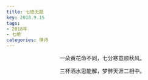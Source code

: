 ```yaml
---
title: 七绝无题
key: 2018.9.15
tags: 
- 2018年 
- 七绝
categories: 律诗
---
```


<p align="center">一朵黄花命不同，七分寒意顺秋风。
</p>
<p align="center">三杯酒水思能解，梦醉天涯二相中。
</p>
